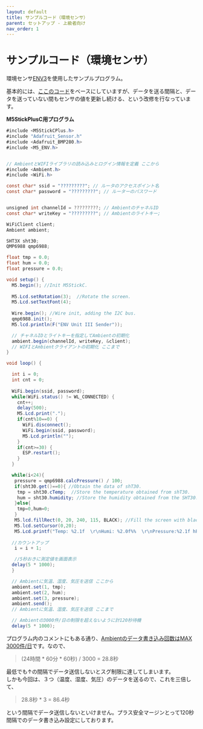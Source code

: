```yaml
---
layout: default
title: サンプルコード（環境センサ）
parent: セットアップ - 上級者向け
nav_order: 1
---
```


# サンプルコード（環境センサ）

環境センサ[ENV3](https://docs.m5stack.com/en/unit/envIII?id=description)を使用したサンプルプログラム。

基本的には、[ここのコード](https://blog.hrendoh.com/try-ambient-with-m5stickc-and-env-iii-unit/)をベースにしていますが、データを送る間隔と、データを送っていない間もセンサの値を更新し続ける、という改修を行なっています。


**M5StickPlusC用プログラム**
```java
#include <M5StickCPlus.h>
#include "Adafruit_Sensor.h"
#include <Adafruit_BMP280.h>
#include <M5_ENV.h>


// AmbientとWIFIライブラリの読み込みとログイン情報を定義 ここから
#include <Ambient.h>
#include <WiFi.h>

const char* ssid = "?????????"; // ルータのアクセスポイント名
const char* password = "?????????"; // ルーターのパスワード


unsigned int channelId = ?????????; // AmbientのチャネルID
const char* writeKey = "?????????"; // Ambientのライトキー;

WiFiClient client;
Ambient ambient;

SHT3X sht30;
QMP6988 qmp6988;

float tmp = 0.0;
float hum = 0.0;
float pressure = 0.0;

void setup() {
  M5.begin(); //Init M5StickC.
  
  M5.Lcd.setRotation(3);  //Rotate the screen.
  M5.Lcd.setTextFont(4);
  
  Wire.begin(); //Wire init, adding the I2C bus.
  qmp6988.init();
  M5.lcd.println(F("ENV Unit III Sender"));

  // チャネルIDとライトキーを指定してAmbientの初期化
  ambient.begin(channelId, writeKey, &client);  
  // WIFIとAmbientクライアントの初期化 ここまで
}

void loop() {

  int i = 0;
  int cnt = 0;
  
  WiFi.begin(ssid, password);
  while(WiFi.status() != WL_CONNECTED) {
    cnt++;
    delay(500);
    M5.Lcd.print(".");
    if(cnt%10==0) {
      WiFi.disconnect();
      WiFi.begin(ssid, password);
      M5.Lcd.println("");
    }
    if(cnt>=30) {
      ESP.restart();
    }
  }

  while(i<24){
   pressure = qmp6988.calcPressure() / 100;
   if(sht30.get()==0){ //Obtain the data of shT30.
    tmp = sht30.cTemp;  //Store the temperature obtained from shT30.
    hum = sht30.humidity; //Store the humidity obtained from the SHT30.
   }else{
    tmp=0,hum=0;
   }
   M5.lcd.fillRect(0, 20, 240, 115, BLACK); //Fill the screen with black (to clear the screen).
   M5.lcd.setCursor(0,20);
   M5.Lcd.printf("Temp: %2.1f  \r\nHumi: %2.0f%%  \r\nPressure:%2.1f hPa\r\n", tmp, hum, pressure);
  
  //カウントアップ
   i = i + 1;

   //5秒おきに測定値を画面表示
  delay(5 * 1000); 
  }

  // Ambientに気温、湿度、気圧を送信 ここから
  ambient.set(1, tmp);
  ambient.set(2, hum);
  ambient.set(3, pressure);
  ambient.send();
  // Ambientに気温、湿度、気圧を送信 ここまで

  // Ambientの3000件/日の制限を超えないように計120秒待機
  delay(5 * 1000);
```

プログラム内のコメントにもある通り、[Ambientのデータ書き込み回数はMAX 3000件/日](https://ambidata.io/refs/spec/)です。なので、

> (24時間 * 60分 * 60秒) / 3000 =  28.8秒


最低でも↑の間隔でデータ送信しないとスグ制限に達してしまいます。<br>しかも今回は、３つ（温度、湿度、気圧）のデータを送るので、これを三倍して、


> 28.8秒 * 3 = 86.4秒


という間隔でデータ送信しないといけません。プラス安全マージンとって120秒間隔でのデータ書き込み設定にしております。